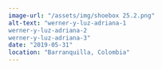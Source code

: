 ```yaml
---
image-url: "/assets/img/shoebox 25.2.png"
alt-text: "werner-y-luz-adriana-1
werner-y-luz-adriana-2
werner-y-luz-adriana-3"
date: "2019-05-31"
location: "Barranquilla, Colombia"
---
```


